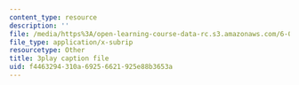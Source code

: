 ```yaml
---
content_type: resource
description: ''
file: /media/https%3A/open-learning-course-data-rc.s3.amazonaws.com/6-00sc-introduction-to-computer-science-and-programming-spring-2011/f4463294310a69256621925e88b3653a_BRjwkgQct28.srt
file_type: application/x-subrip
resourcetype: Other
title: 3play caption file
uid: f4463294-310a-6925-6621-925e88b3653a
---
```

